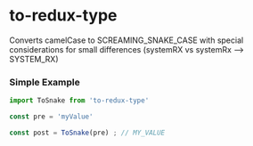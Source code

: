 # to-redux-type

Converts camelCase to SCREAMING_SNAKE_CASE with special considerations for small 
differences (systemRX vs systemRx --> SYSTEM_RX)

### Simple Example

```js
import ToSnake from 'to-redux-type'

const pre = 'myValue'

const post = ToSnake(pre) ; // MY_VALUE
```